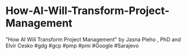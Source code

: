 # How-AI-Will-Transform-Project-Management
"How AI Will Transform Project Management" by Jasna Pleho , PhD and Elvir Cesko #gdg #gcp #pmp #pmi #Google #Sarajevo
